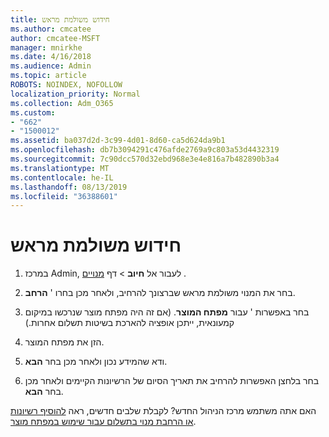 ```yaml
---
title: חידוש משולמת מראש
ms.author: cmcatee
author: cmcatee-MSFT
manager: mnirkhe
ms.date: 4/16/2018
ms.audience: Admin
ms.topic: article
ROBOTS: NOINDEX, NOFOLLOW
localization_priority: Normal
ms.collection: Adm_O365
ms.custom:
- "662"
- "1500012"
ms.assetid: ba037d2d-3c99-4d01-8d60-ca5d624da9b1
ms.openlocfilehash: db7b3094291c476afde2769a9c803a53d4432319
ms.sourcegitcommit: 7c90dcc570d32ebd968e3e4e816a7b482890b3a4
ms.translationtype: MT
ms.contentlocale: he-IL
ms.lasthandoff: 08/13/2019
ms.locfileid: "36388601"
---
```

# <a name="prepaid-renewal"></a>חידוש משולמת מראש

1. במרכז Admin, לעבור אל **חיוב** \> דף [מנויים](https://go.microsoft.com/fwlink/p/?linkid=842054) .

2. בחר את המנוי משולמת מראש שברצונך להרחיב, ולאחר מכן בחרו ' **הרחב**.

3. בחר באפשרות ' עבור **מפתח המוצר**. (אם זה היה מפתח מוצר שנרכשו במיקום קמעונאית, ייתכן אופציה להארכת בשיטות תשלום אחרות.)

4. הזן את מפתח המוצר.

5. ודא שהמידע נכון ולאחר מכן בחר **הבא**.

6. בחר בלחצן האפשרות להרחיב את תאריך הסיום של הרשיונות הקיימים ולאחר מכן בחר **הבא**.

האם אתה משתמש מרכז הניהול החדש? לקבלת שלבים חדשים, ראה [להוסיף רשיונות או הרחבת מנוי בתשלום עבור שימוש במפתח מוצר](https://docs.microsoft.com/en-us/office365/admin/misc/add-licenses-using-product-key).